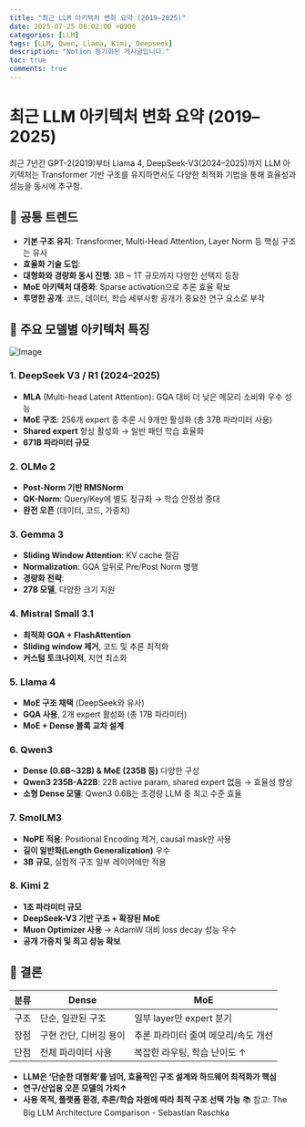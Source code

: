 ```yaml
---
title: "최근 LLM 아키텍처 변화 요약 (2019–2025)"
date: 2025-07-25 08:02:00 +0900
categories: [LLM]
tags: [LLM, Qwen, Llama, Kimi, Deepseek]
description: "Notion 동기화된 게시글입니다."
toc: true
comments: true
---
```


# 최근 LLM 아키텍처 변화 요약 (2019–2025)

최근 7년간 GPT-2(2019)부터 Llama 4, DeepSeek-V3(2024–2025)까지 LLM 아키텍처는 Transformer 기반 구조를 유지하면서도 다양한 최적화 기법을 통해 효율성과 성능을 동시에 추구함.

## 🔑 공통 트렌드

- **기본 구조 유지**: Transformer, Multi-Head Attention, Layer Norm 등 핵심 구조는 유사
- **효율화 기술 도입**:
- **대형화와 경량화 동시 진행**: 3B ~ 1T 규모까지 다양한 선택지 등장
- **MoE 아키텍처 대중화**: Sparse activation으로 추론 효율 확보
- **투명한 공개**: 코드, 데이터, 학습 세부사항 공개가 중요한 연구 요소로 부각
## 📌 주요 모델별 아키텍처 특징

![Image](https://prod-files-secure.s3.us-west-2.amazonaws.com/e6db513d-ec54-40ff-aa74-2487b0bcfe15/ac24fdd3-febf-45c7-8e99-afb6446591d8/image.png?X-Amz-Algorithm=AWS4-HMAC-SHA256&X-Amz-Content-Sha256=UNSIGNED-PAYLOAD&X-Amz-Credential=ASIAZI2LB4665FNO4AVW%2F20250725%2Fus-west-2%2Fs3%2Faws4_request&X-Amz-Date=20250725T234802Z&X-Amz-Expires=3600&X-Amz-Security-Token=IQoJb3JpZ2luX2VjECUaCXVzLXdlc3QtMiJHMEUCIQDeYX69ekkioQizv6ed4fRm809xHqnvzPr358ICfnn6EwIgMQlc%2BwZj4qhlacOyw0fxWzHrqkJStqxrJUU4mzMk60Mq%2FwMIThAAGgw2Mzc0MjMxODM4MDUiDNbe9emQh8uQ2FO0%2ByrcAyN9JYIiTq%2FHt98GoLrKS6I6%2Bo3Re%2BEigdcxsWgWWsVUwCde0GZqGZh75cD7iugSxyHbhoCXX4zt4Rqd%2FoQ2HloszEklmzGjdrn2aovetPRH4Gp8Osnwx4sEvx39NECZIlbjACbIVrf2gea5xU6k1nupcLlFMczbhLYNgpQJYooG080WS%2FcT4jKcagzZYWmzOytKEdGq%2FxskRayNG5%2B8qanTtUDjfifcF%2BC6UVrcjNc4xvt1aKB39uHa7cbk%2FHyzuG4%2FMw8TC%2Fi03w3WXYpiVqSOVN8loU81GNaPh%2Bhk85rjWGoz1F75rAK%2BEx7Sk4CY3lzvM5fW%2BsR8S0TlYtV6E1vttQjVSV3%2B7bCYlR9hwniqzzYFBQurlGjI%2FATUwoco%2F%2FiwFMlrhrqYFiN5EBeu2NgRPH97aHy1aMQjPyi1vXEDB86wBbgkXpsQ%2BvRqr6BaCDSsRpMZLN5tXXsFwv4Hln1Y5HeIs2AnaoZ2xfZlNEW1Pegxk9CYw7KhJvEjYWZ9OIM4UoG61vWcvcuGgSjr%2BeGnz%2FSj96QPY6lfGWhN96pZ0aw1m67eespG0KLkJqxlShd3TPNmWpcaqUNRkoCX4TvECnPtiS2Us2tjPfHiEpmvNsWsg66oBm9EouRsML3Rj8QGOqUBo68tu1PrbxNOKwbTcEmAny4SBQxZJspjoHKtX1LYhMGVwHCVP7QRYoY7sITKfzPBb7FHGJTgBJjU2LsY3yA0qr5m7wWUR7AK0Lq0%2BF%2FF6jSH4D11bwvAsgb26OGEBFCahm5z7rRB8IjTRYKQ8AVeOw0rosvW7l2s7DLXC%2F9CoYdtzp64ODL40h9aiFFKLOT3qoVDqDH8a%2Bj24XuGqH7dWWvdaIH0&X-Amz-Signature=de7a095ba38beec50ad01f3760d78e2c642e577c6eb714e9b40e28d16fbbc2c8&X-Amz-SignedHeaders=host&x-amz-checksum-mode=ENABLED&x-id=GetObject)

### 1. DeepSeek V3 / R1 (2024–2025)

- **MLA** (Multi-head Latent Attention): GQA 대비 더 낮은 메모리 소비와 우수 성능
- **MoE 구조**: 256개 expert 중 추론 시 9개만 활성화 (총 37B 파라미터 사용)
- **Shared expert** 항상 활성화 → 일반 패턴 학습 효율화
- **671B 파라미터 규모**
### 2. OLMo 2

- **Post-Norm 기반 RMSNorm**
- **QK-Norm**: Query/Key에 별도 정규화 → 학습 안정성 증대
- **완전 오픈** (데이터, 코드, 가중치)
### 3. Gemma 3

- **Sliding Window Attention**: KV cache 절감
- **Normalization**: GQA 앞뒤로 Pre/Post Norm 병행
- **경량화 전략**:
- **27B 모델**, 다양한 크기 지원
### 4. Mistral Small 3.1

- **최적화 GQA + FlashAttention**
- **Sliding window 제거**, 코드 및 추론 최적화
- **커스텀 토크나이저**, 지연 최소화
### 5. Llama 4

- **MoE 구조 채택** (DeepSeek와 유사)
- **GQA 사용**, 2개 expert 활성화 (총 17B 파라미터)
- **MoE + Dense 블록 교차 설계**
### 6. Qwen3

- **Dense (0.6B~32B) & MoE (235B 등)** 다양한 구성
- **Qwen3 235B-A22B**: 22B active param, shared expert 없음 → 효율성 향상
- **소형 Dense 모델**: Qwen3 0.6B는 초경량 LLM 중 최고 수준 효율
### 7. SmolLM3

- **NoPE 적용**: Positional Encoding 제거, causal mask만 사용
- **길이 일반화(Length Generalization)** 우수
- **3B 규모**, 실험적 구조 일부 레이어에만 적용
### 8. Kimi 2

- **1조 파라미터 규모**
- **DeepSeek-V3 기반 구조 + 확장된 MoE**
- **Muon Optimizer 사용** → AdamW 대비 loss decay 성능 우수
- **공개 가중치 및 최고 성능 확보**
## 🧩 결론

| 분류 | Dense | MoE |
| --- | --- | --- |
| 구조 | 단순, 일관된 구조 | 일부 layer만 expert 분기 |
| 장점 | 구현 간단, 디버깅 용이 | 추론 파라미터 줄여 메모리/속도 개선 |
| 단점 | 전체 파라미터 사용 | 복잡한 라우팅, 학습 난이도 ↑ |

- **LLM은 ‘단순한 대형화’를 넘어, 효율적인 구조 설계와 하드웨어 최적화가 핵심**
- **연구/산업용 오픈 모델의 가치↑**
- **사용 목적, 플랫폼 환경, 추론/학습 자원에 따라 최적 구조 선택 가능**
📚 참고: The Big LLM Architecture Comparison - Sebastian Raschka


